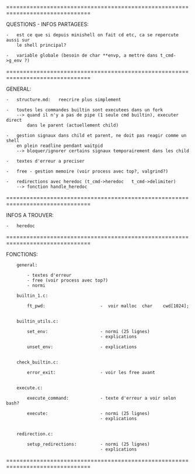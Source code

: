 
===============================================================================


QUESTIONS - INFOS PARTAGEES:

	- 	est ce que si depuis minishell on fait cd etc, ca se repercute aussi sur
		le shell principal?

	-	variable globale (besoin de char **envp, a mettre dans t_cmd->g_env ?)



===============================================================================

GENERAL:

	-	structure.md:	reecrire plus simplement

	-	toutes les commandes builtin sont executees dans un fork
		--> quand il n'y a pas de pipe (1 seule cmd builtin), executer direct
			dans le parent (actuellement child)

	-	gestion signaux dans child et parent, ne doit pas reagir comme un shell
		en plein readline pendant waitpid
		--> bloquer/ignorer certains signaux temporairement dans les child
	
	-	textes d'erreur a preciser

	-	free - gestion memoire (voir process avec top?, valgrind?)

	-	redirections avec heredoc (t_cmd->heredoc   t_cmd->delimiter)
		--> fonction handle_heredoc


===============================================================================

INFOS A TROUVER:

	-	heredoc


===============================================================================

FONCTIONS:

		general:

			- textes d'erreur
			- free (voir process avec top?)
			- normi

		builtin_1.c:

			ft_pwd:						-  voir malloc 	char	cwd[1024];


		builtin_utils.c:

			set_env:					- normi (25 lignes)
										- explications

			unset_env:					- explications


		check_builtin.c:

			error_exit:					- voir les free avant


		execute.c:

			execute_command:			- texte d'erreur a voir selon bash?

			execute:					- normi (25 lignes)
										- explications


		redirection.c:

			setup_redirections:			- normi (25 lignes)
										- explications


===============================================================================